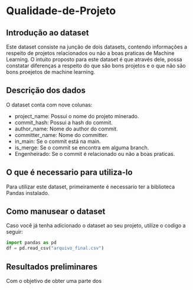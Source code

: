 # Qualidade-de-Projeto
## Introdução ao dataset
Este dataset consiste na junção de dois datasets, contendo informações a respeito de projetos relacionados ou não a boas praticas de Machine Learning. O intuito proposto para este dataset é que através dele, possa constatar diferenças a respeito do que são bons projetos e o que não são bons proejetos de machine learning.

## Descrição dos dados
O dataset conta com nove colunas:
* project_name: Possui o nome do projeto minerado.
* commit_hash: Possui a hash do commit.
* author_name: Nome do author do commit.
* committer_name: Nome do committer.
* in_main: Se o commit está na main.
* is_merge: Se o commit se encontra em alguma branch.
* Engenheirado: Se o commit é relacionado ou não a boas praticas.

## O que é necessario para utiliza-lo
Para utilizar este dataset, primeiramente é necessario ter a biblioteca Pandas instalado.

## Como manusear o dataset
Caso você já tenha adicionado o dataset ao seu projeto, utilize o codigo a seguir:
```Python
import pandas as pd
df = pd.read_csv("arquivo_final.csv")
```

## Resultados preliminares 
Com o objetivo de obter uma parte dos
